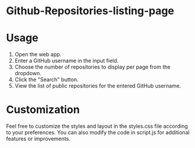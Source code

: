 # Github-Repositories-listing-page

# Usage
1. Open the web app.
2. Enter a GitHub username in the input field.
3. Choose the number of repositories to display per page from the dropdown.
4. Click the "Search" button.
5. View the list of public repositories for the entered GitHub username.
   
# Customization
Feel free to customize the styles and layout in the styles.css file according to your preferences. You can also modify the code in script.js for additional features or improvements.
